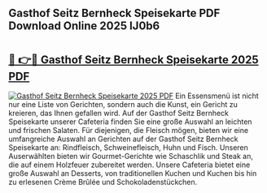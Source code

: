 ## Gasthof Seitz Bernheck Speisekarte PDF Download Online 2025 IJ0b6

# <h2><a href="http://gcb9wq.nevu.top/?p=Gasthof+Seitz+Bernheck+Speisekarte">🔗 👉🔴 Gasthof Seitz Bernheck Speisekarte 2025 PDF</a></h2>

[![Gasthof Seitz Bernheck Speisekarte 2025 PDF](https://i.imgur.com/dBaPXMq.png)](http://gcb9wq.nevu.top/?p=Gasthof+Seitz+Bernheck+Speisekarte)
Ein Essensmenü ist nicht nur eine Liste von Gerichten, sondern auch die Kunst, ein Gericht zu kreieren, das Ihnen gefallen wird. Auf der Gasthof Seitz Bernheck Speisekarte unserer Cafeteria finden Sie eine große Auswahl an leichten und frischen Salaten. Für diejenigen, die Fleisch mögen, bieten wir eine umfangreiche Auswahl an Gerichten auf der Gasthof Seitz Bernheck Speisekarte an: Rindfleisch, Schweinefleisch, Huhn und Fisch. Unseren Auserwählten bieten wir Gourmet-Gerichte wie Schaschlik und Steak an, die auf einem Holzfeuer zubereitet werden. Unsere Cafeteria bietet eine große Auswahl an Desserts, von traditionellen Kuchen und Kuchen bis hin zu erlesenen Crème Brûlée und Schokoladenstückchen.
